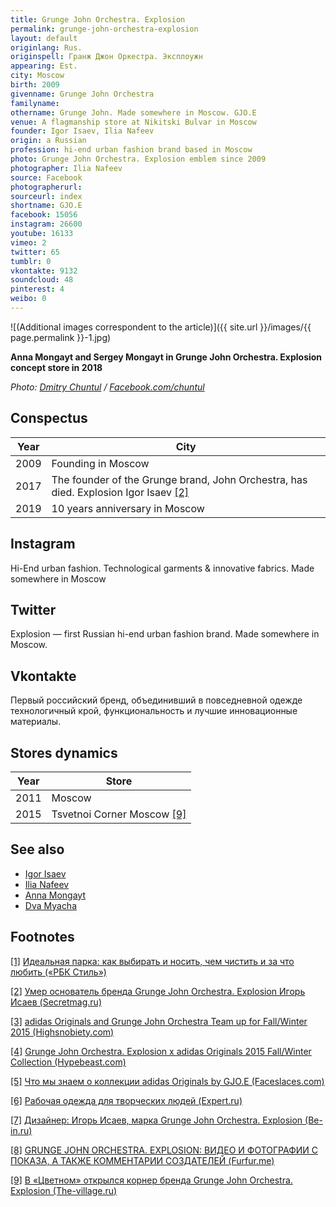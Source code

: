 ```yaml
---
title: Grunge John Orchestra. Explosion
permalink: grunge-john-orchestra-explosion
layout: default
originlang: Rus.
originspell: Гранж Джон Оркестра. Эксплоужн
appearing: Est.
city: Moscow
birth: 2009
givenname: Grunge John Orchestra
familyname:
othername: Grunge John. Made somewhere in Moscow. GJO.E
venue: A flagmanship store at Nikitski Bulvar in Moscow
founder: Igor Isaev, Ilia Nafeev
origin: a Russian
profession: hi-end urban fashion brand based in Moscow
photo: Grunge John Orchestra. Explosion emblem since 2009
photographer: Ilia Nafeev
source: Facebook
photographerurl:
sourceurl: index
shortname: GJO.E
facebook: 15056
instagram: 26600
youtube: 16133
vimeo: 2
twitter: 65
tumblr: 0
vkontakte: 9132
soundcloud: 48
pinterest: 4
weibo: 0
---
```


![(Additional images correspondent to the article)]({{ site.url }}/images/{{ page.permalink }}-1.jpg)

**Anna Mongayt and Sergey Mongayt in Grunge John Orchestra. Explosion concept store in 2018**

*Photo: [Dmitry Chuntul](https://www.facebook.com/chuntul) / [Facebook.com/chuntul](https://www.facebook.com/chuntul)*

## Сonspectus

|Year|City|
|-|-|
|2009|Founding in Moscow|
|2017|The founder of the Grunge brand, John Orchestra, has died. Explosion Igor Isaev <span id="a2">[\[2\]](#f2)</span>|
|2019|10 years anniversary in Moscow|

## Instagram

Hi-End urban fashion. Technological garments & innovative fabrics. Made somewhere in Moscow

## Twitter

Explosion — first Russian hi-end urban fashion brand. Made somewhere in Moscow.

## Vkontakte

Первый российский бренд, объединивший в повседневной одежде технологичный крой, функциональность и лучшие инновационные материалы.

## Stores dynamics

|Year|Store|
|-|-|
|2011|Moscow|
|2015|Tsvetnoi Corner Moscow <span id="a9">[\[9\]](#f9)</span>|

## See also

+ [Igor Isaev](isaev-Igor)
+ [Ilia Nafeev](nafeev-ilia)
+ [Anna Mongayt](mongayt-anna)
+ [Dva Myacha](dva-myacha)

## Footnotes

[[1]](#a1) <span id="f1"></span> [Идеальная парка: как выбирать и носить, чем чистить и за что любить («РБК Стиль»)](https://style.rbc.ru/items/587e14b59a79477b780bbec4)

[[2]](#a2) <span id="f2"></span> [Умер основатель бренда Grunge John Orchestra. Explosion Игорь Исаев (Secretmag.ru)](https://secretmag.ru/news/umer-osnovatel-brenda-grunge-john-orchestra-explosion-igor-isaev-15-07-2017.htm)

[[3]](#a3) <span id="f3"></span> [adidas Originals and Grunge John Orchestra Team up for Fall/Winter 2015 (Highsnobiety.com)](https://www.highsnobiety.com/2015/11/09/adidas-originals-grunge-john-orchestra/)

[[4]](#a4) <span id="f4"></span> [Grunge John Orchestra. Explosion x adidas Originals 2015 Fall/Winter Collection (Hypebeast.com)](https://hypebeast.com/2015/11/adidas-originals-grunge-john-orchestra-explosion-2015-fall-winter)

[[5]](#a5) <span id="f5"></span> [Что мы знаем о коллекции adidas Originals by GJO.E (Faceslaces.com)](https://locals.faceslaces.com/blog/chto-my-znaem-o-kollektsii-adidas-originals-by-gjo-e/)

[[6]](#a6) <span id="f6"></span> [Рабочая одежда для творческих людей (Expert.ru)](https://expert.ru/expert/2014/36/rabochaya-odezhda-dlya-tvorcheskih-lyudej/)

[[7]](#a7) <span id="f7"></span> [Дизайнер: Игорь Исаев, марка Grunge John Orchestra. Explosion (Be-in.ru)](https://www.be-in.ru/subject/23842-igor_isaev/)

[[8]](#a8) <span id="f8"></span> [GRUNGE JOHN ORCHESTRA. EXPLOSION: ВИДЕО И ФОТОГРАФИИ С ПОКАЗА, А ТАКЖЕ КОММЕНТАРИИ СОЗДАТЕЛЕЙ (Furfur.me)](http://www.furfur.me/furfur/culture/culture/158275-gjoe)

[[9]](#a9) <span id="f9"></span> [В «Цветном» открылся корнер бренда Grunge John Orchestra. Explosion (The-village.ru)](https://www.the-village.ru/village/service-shopping/novoemesto/228179-grunge-john-orchestra-explosion)
